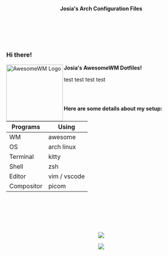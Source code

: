 <!-- Screenshot -->

<h2></h2><br>

<p align="center">
  <b> Josia's Arch Configuration Files </b>
</p>

<h2></h2><br>

<br>
<br>

### Hi there!
<a href="https://awesomewm.org/"><img alt="AwesomeWM Logo" height="150" align = "left" src="https://awesomewm.org/doc/api/images/AUTOGEN_wibox_logo_logo_and_name.svg"></a>

<b> Josia's AwesomeWM Dotfiles! </b>

test
test
test
test

<h2></h2><br>

**Here are some details about my setup:**

| Programs   | Using             |
| ---------- | ----------------- |
| WM         | awesome           |
| OS         | arch linux        |
| Terminal   | kitty	         |
| Shell      | zsh               |
| Editor     | vim / vscode      |
| Compositor | picom             |

<h2></h2><br>

<h2></h2><br>

<p align="center"><img src="https://raw.githubusercontent.com/catppuccin/catppuccin/dev/assets/footers/gray0_ctp_on_line.svg?sanitize=true" /></p>
<p align="center"><a href="https://github.com/Josilort/archconf/blob/master/.github/LICENSE"><img src="https://img.shields.io/static/v1.svg?style=flat-square&label=License&message=GPL-3.0&logoColor=eceff4&logo=github&colorA=061115&colorB=67AFC1"/></a></p>

